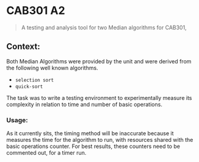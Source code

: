 # CAB301 A2
> A testing and analysis tool for two Median algorithms for CAB301,

## Context:
Both Median Algorithms were provided by the unit and were derived from the following well known algorithms.
* `selection sort`
* `quick-sort`

The task was to write a testing environment to experimentally measure its complexity in relation to time and number of basic operations.

### Usage:
As it currently sits, the timing method will be inaccurate because it measures the time for the algorithm to run, with resources shared with the basic operations counter. For best results, these counters need to be commented out, for a timer run.  
